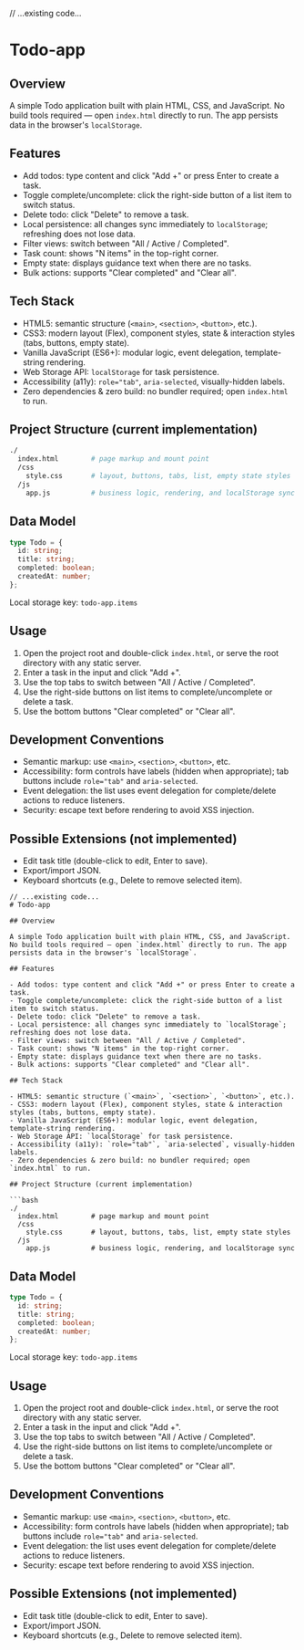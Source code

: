 // ...existing code...

# Todo-app

## Overview

A simple Todo application built with plain HTML, CSS, and JavaScript. No build tools required — open `index.html` directly to run. The app persists data in the browser's `localStorage`.

## Features

- Add todos: type content and click "Add +" or press Enter to create a task.
- Toggle complete/uncomplete: click the right-side button of a list item to switch status.
- Delete todo: click "Delete" to remove a task.
- Local persistence: all changes sync immediately to `localStorage`; refreshing does not lose data.
- Filter views: switch between "All / Active / Completed".
- Task count: shows "N items" in the top-right corner.
- Empty state: displays guidance text when there are no tasks.
- Bulk actions: supports "Clear completed" and "Clear all".

## Tech Stack

- HTML5: semantic structure (`<main>`, `<section>`, `<button>`, etc.).
- CSS3: modern layout (Flex), component styles, state & interaction styles (tabs, buttons, empty state).
- Vanilla JavaScript (ES6+): modular logic, event delegation, template-string rendering.
- Web Storage API: `localStorage` for task persistence.
- Accessibility (a11y): `role="tab"`, `aria-selected`, visually-hidden labels.
- Zero dependencies & zero build: no bundler required; open `index.html` to run.

## Project Structure (current implementation)

```bash
./
  index.html        # page markup and mount point
  /css
    style.css       # layout, buttons, tabs, list, empty state styles
  /js
    app.js          # business logic, rendering, and localStorage sync
```

## Data Model

```ts
type Todo = {
  id: string;
  title: string;
  completed: boolean;
  createdAt: number;
};
```

Local storage key: `todo-app.items`

## Usage

1. Open the project root and double-click `index.html`, or serve the root directory with any static server.
2. Enter a task in the input and click "Add +".
3. Use the top tabs to switch between "All / Active / Completed".
4. Use the right-side buttons on list items to complete/uncomplete or delete a task.
5. Use the bottom buttons "Clear completed" or "Clear all".

## Development Conventions

- Semantic markup: use `<main>`, `<section>`, `<button>`, etc.
- Accessibility: form controls have labels (hidden when appropriate); tab buttons include `role="tab"` and `aria-selected`.
- Event delegation: the list uses event delegation for complete/delete actions to reduce listeners.
- Security: escape text before rendering to avoid XSS injection.

## Possible Extensions (not implemented)

- Edit task title (double-click to edit, Enter to save).
- Export/import JSON.
- Keyboard shortcuts (e.g., Delete to remove selected item).

````// filepath: /Users/lihengrui/工作/2025/src/HA2/README.md
// ...existing code...
# Todo-app

## Overview

A simple Todo application built with plain HTML, CSS, and JavaScript. No build tools required — open `index.html` directly to run. The app persists data in the browser's `localStorage`.

## Features

- Add todos: type content and click "Add +" or press Enter to create a task.
- Toggle complete/uncomplete: click the right-side button of a list item to switch status.
- Delete todo: click "Delete" to remove a task.
- Local persistence: all changes sync immediately to `localStorage`; refreshing does not lose data.
- Filter views: switch between "All / Active / Completed".
- Task count: shows "N items" in the top-right corner.
- Empty state: displays guidance text when there are no tasks.
- Bulk actions: supports "Clear completed" and "Clear all".

## Tech Stack

- HTML5: semantic structure (`<main>`, `<section>`, `<button>`, etc.).
- CSS3: modern layout (Flex), component styles, state & interaction styles (tabs, buttons, empty state).
- Vanilla JavaScript (ES6+): modular logic, event delegation, template-string rendering.
- Web Storage API: `localStorage` for task persistence.
- Accessibility (a11y): `role="tab"`, `aria-selected`, visually-hidden labels.
- Zero dependencies & zero build: no bundler required; open `index.html` to run.

## Project Structure (current implementation)

```bash
./
  index.html        # page markup and mount point
  /css
    style.css       # layout, buttons, tabs, list, empty state styles
  /js
    app.js          # business logic, rendering, and localStorage sync
````

## Data Model

```ts
type Todo = {
  id: string;
  title: string;
  completed: boolean;
  createdAt: number;
};
```

Local storage key: `todo-app.items`

## Usage

1. Open the project root and double-click `index.html`, or serve the root directory with any static server.
2. Enter a task in the input and click "Add +".
3. Use the top tabs to switch between "All / Active / Completed".
4. Use the right-side buttons on list items to complete/uncomplete or delete a task.
5. Use the bottom buttons "Clear completed" or "Clear all".

## Development Conventions

- Semantic markup: use `<main>`, `<section>`, `<button>`, etc.
- Accessibility: form controls have labels (hidden when appropriate); tab buttons include `role="tab"` and `aria-selected`.
- Event delegation: the list uses event delegation for complete/delete actions to reduce listeners.
- Security: escape text before rendering to avoid XSS injection.

## Possible Extensions (not implemented)

- Edit task title (double-click to edit, Enter to save).
- Export/import JSON.
- Keyboard shortcuts (e.g., Delete to remove selected item).
